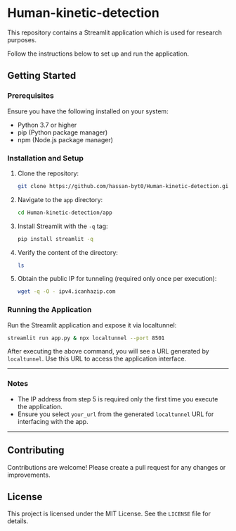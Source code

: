 # Human-kinetic-detection

This repository contains a Streamlit application which is used for research purposes.

Follow the instructions below to set up and run the application.

## Getting Started

### Prerequisites

Ensure you have the following installed on your system:
- Python 3.7 or higher
- pip (Python package manager)
- npm (Node.js package manager)

### Installation and Setup

1. Clone the repository:
   ```bash
   git clone https://github.com/hassan-byt0/Human-kinetic-detection.git

2. Navigate to the `app` directory:
   ```bash
   cd Human-kinetic-detection/app
   ```

3. Install Streamlit with the `-q` tag:
   ```bash
   pip install streamlit -q
   ```

4. Verify the content of the directory:
   ```bash
   ls
   ```

5. Obtain the public IP for tunneling (required only once per execution):
   ```bash
   wget -q -O - ipv4.icanhazip.com
   ```

### Running the Application

Run the Streamlit application and expose it via localtunnel:
   ```bash
   streamlit run app.py & npx localtunnel --port 8501
   ```

After executing the above command, you will see a URL generated by `localtunnel`. Use this URL to access the application interface.

---

### Notes

- The IP address from step 5 is required only the first time you execute the application.
- Ensure you select `your_url` from the generated `localtunnel` URL for interfacing with the app.

---

## Contributing

Contributions are welcome! Please create a pull request for any changes or improvements.

## License

This project is licensed under the MIT License. See the `LICENSE` file for details.
